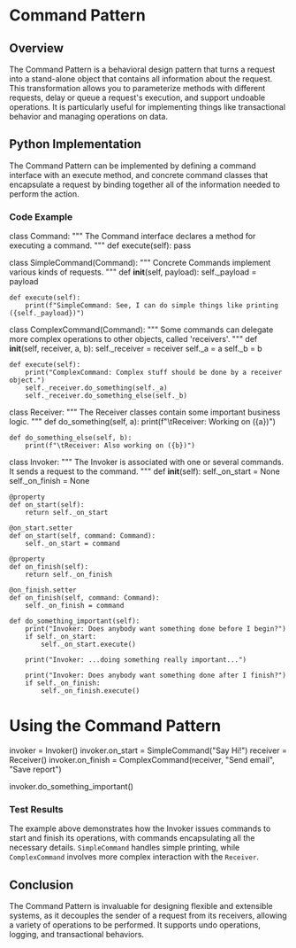 # Command Pattern

## Overview

The Command Pattern is a behavioral design pattern that turns a request into a stand-alone object that contains all information about the request. This transformation allows you to parameterize methods with different requests, delay or queue a request's execution, and support undoable operations. It is particularly useful for implementing things like transactional behavior and managing operations on data.

## Python Implementation

The Command Pattern can be implemented by defining a command interface with an execute method, and concrete command classes that encapsulate a request by binding together all of the information needed to perform the action.

### Code Example

class Command:
    """ The Command interface declares a method for executing a command. """
    def execute(self):
        pass

class SimpleCommand(Command):
    """ Concrete Commands implement various kinds of requests. """
    def __init__(self, payload):
        self._payload = payload

    def execute(self):
        print(f"SimpleCommand: See, I can do simple things like printing ({self._payload})")

class ComplexCommand(Command):
    """ Some commands can delegate more complex operations to other objects, called 'receivers'. """
    def __init__(self, receiver, a, b):
        self._receiver = receiver
        self._a = a
        self._b = b

    def execute(self):
        print("ComplexCommand: Complex stuff should be done by a receiver object.")
        self._receiver.do_something(self._a)
        self._receiver.do_something_else(self._b)

class Receiver:
    """ The Receiver classes contain some important business logic. """
    def do_something(self, a):
        print(f"\tReceiver: Working on ({a})")

    def do_something_else(self, b):
        print(f"\tReceiver: Also working on ({b})")

class Invoker:
    """ The Invoker is associated with one or several commands. It sends a request to the command. """
    def __init__(self):
        self._on_start = None
        self._on_finish = None

    @property
    def on_start(self):
        return self._on_start

    @on_start.setter
    def on_start(self, command: Command):
        self._on_start = command

    @property
    def on_finish(self):
        return self._on_finish

    @on_finish.setter
    def on_finish(self, command: Command):
        self._on_finish = command

    def do_something_important(self):
        print("Invoker: Does anybody want something done before I begin?")
        if self._on_start:
            self._on_start.execute()

        print("Invoker: ...doing something really important...")

        print("Invoker: Does anybody want something done after I finish?")
        if self._on_finish:
            self._on_finish.execute()

# Using the Command Pattern
invoker = Invoker()
invoker.on_start = SimpleCommand("Say Hi!")
receiver = Receiver()
invoker.on_finish = ComplexCommand(receiver, "Send email", "Save report")

invoker.do_something_important()

### Test Results

The example above demonstrates how the Invoker issues commands to start and finish its operations, with commands encapsulating all the necessary details. `SimpleCommand` handles simple printing, while `ComplexCommand` involves more complex interaction with the `Receiver`.

## Conclusion

The Command Pattern is invaluable for designing flexible and extensible systems, as it decouples the sender of a request from its receivers, allowing a variety of operations to be performed. It supports undo operations, logging, and transactional behaviors.
